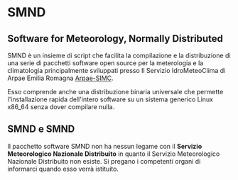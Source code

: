 # SMND

## Software for Meteorology, Normally Distributed ##

SMND è un insieme di script che facilita la compilazione e la
distribuzione di una serie di pacchetti software open source per la
meterologia e la climatologia principalmente sviluppati presso Il
Servizio IdroMeteoClima di Arpae Emilia Romagna
[Arpae-SIMC](http://www.arpa.emr.it/sim).

Esso comprende anche una distribuzione binaria universale che permette
l'installazione rapida dell'intero software su un sistema generico
Linux x86_64 senza dover compilare nulla.

## SMND e SMND ##

Il pacchetto software SMND non ha nessun legame con il **Servizio
Meteorologico Nazionale Distribuito** in quanto il Servizio
Meteorologico Nazionale Distribuito non esiste. Si pregano i
competenti organi di informarci quando esso verrà istituito.
